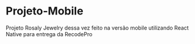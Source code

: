 # Projeto-Mobile
Projeto Rosaly Jewelry dessa vez feito na versão mobile utilizando React Native para entrega da RecodePro
